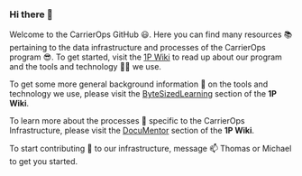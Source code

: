 ### Hi there 👋

Welcome to the CarrierOps GitHub 😃. Here you can find many resources 📚  pertaining to the data infrastructure and processes of the CarrierOps program 😎. To get started, visit the [1P Wiki](https://github.com/CarrierOps/1P-Wiki/tree/main) to read up about our program and the tools and technology 🧑‍💻 we use. 

To get some more general background information 📖 on the tools and technology we use, please visit the [ByteSizedLearning](https://github.com/CarrierOps/1P-Wiki/tree/main/ByteSizedLearning) section of the **1P Wiki**.

To learn more about the processes 📑 specific to the CarrierOps Infrastructure, please visit the [DocuMentor](https://github.com/CarrierOps/1P-Wiki/tree/main/DocuMentor) section of the **1P Wiki**.


To start contributing 👯 to our infrastructure, message 📫 Thomas or Michael to get you started.



<!-- **Link To The Form Would Be Useful In Here**  -> Very useful -->

<!-- ***Ideas To Put in Here***

**List Of Developers or who to contact for what???** -> Not necessary -> add to configs -> add emails in the script/ script config.

**Quick about us for the dev?** -> maybe -->



<!--
**CarrierOps/CarrierOps** is a ✨ _special_ ✨ repository because its `README.md` (this file) appears on your GitHub profile.

Here are some ideas to get you started:

- 🔭 I’m currently working on ...
- 🌱 I’m currently learning ...
- 👯 I’m looking to collaborate on ...
- 🤔 I’m looking for help with ...
- 💬 Ask me about ...
- 📫 How to reach me: ...
- 😄 Pronouns: ...
- ⚡ Fun fact: ...
-->
